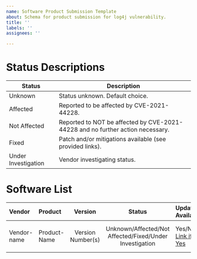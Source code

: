 ```yaml
---
name: Software Product Submission Template
about: Schema for product submission for log4j vulnerability.
title: ''
labels: ''
assignees: ''

---
```


# Status Descriptions

|Status| Description |
|------|-------------|
| Unknown | Status unknown.  Default choice. |
| Affected| Reported to be affected by CVE-2021-44228. |
| Not Affected | Reported to NOT be affected by CVE-2021-44228 and no further action necessary. |
| Fixed | Patch and/or mitigations available (see provided links).  |
| Under Investigation | Vendor investigating status. |

# Software List

| Vendor        | Product         | Version         | Status          | Update Available | Notes | References |  Last Updated |
|:--------------|:----------------|:---------------:|:---------------:|:-----------------|-----------------------|:-------|--------------:|
| Vendor-name | Product-Name      | Version Number(s)          | Unknown/Affected/Not Affected/Fixed/Under Investigation | Yes/No [Link if Yes]()  | <Statement by vendor, vuln note, etc.>| [Link Here]() | Date of Last Update |
